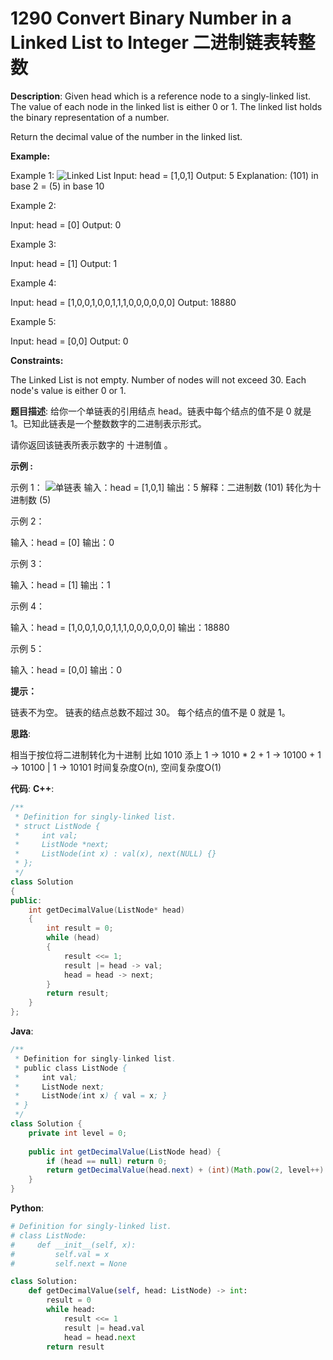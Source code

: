 # 1290 Convert Binary Number in a Linked List to Integer 二进制链表转整数

__Description__:
Given head which is a reference node to a singly-linked list. The value of each node in the linked list is either 0 or 1. The linked list holds the binary representation of a number.

Return the decimal value of the number in the linked list.

__Example:__

Example 1:
![Linked List](https://upload-images.jianshu.io/upload_images/16639143-3da180847a9ce307.png?imageMogr2/auto-orient/strip%7CimageView2/2/w/1240)
Input: head = [1,0,1]
Output: 5
Explanation: (101) in base 2 = (5) in base 10

Example 2:

Input: head = [0]
Output: 0

Example 3:

Input: head = [1]
Output: 1

Example 4:

Input: head = [1,0,0,1,0,0,1,1,1,0,0,0,0,0,0]
Output: 18880

Example 5:

Input: head = [0,0]
Output: 0

__Constraints:__

The Linked List is not empty.
Number of nodes will not exceed 30.
Each node's value is either 0 or 1.

__题目描述__:
给你一个单链表的引用结点 head。链表中每个结点的值不是 0 就是 1。已知此链表是一个整数数字的二进制表示形式。

请你返回该链表所表示数字的 十进制值 。

__示例 :__

示例 1：
![单链表](https://upload-images.jianshu.io/upload_images/16639143-a8c3b0be8f77ea9e.png?imageMogr2/auto-orient/strip%7CimageView2/2/w/1240)
输入：head = [1,0,1]
输出：5
解释：二进制数 (101) 转化为十进制数 (5)

示例 2：

输入：head = [0]
输出：0

示例 3：

输入：head = [1]
输出：1

示例 4：

输入：head = [1,0,0,1,0,0,1,1,1,0,0,0,0,0,0]
输出：18880

示例 5：

输入：head = [0,0]
输出：0

__提示：__

链表不为空。
链表的结点总数不超过 30。
每个结点的值不是 0 就是 1。

__思路__:

相当于按位将二进制转化为十进制
比如 1010 添上 1 -> 1010 * 2 + 1 -> 10100 + 1 -> 10100 | 1 -> 10101
时间复杂度O(n), 空间复杂度O(1)

__代码__:
__C++__:

```C++
/**
 * Definition for singly-linked list.
 * struct ListNode {
 *     int val;
 *     ListNode *next;
 *     ListNode(int x) : val(x), next(NULL) {}
 * };
 */
class Solution 
{
public:
    int getDecimalValue(ListNode* head) 
    {
        int result = 0;
        while (head)
        {
            result <<= 1;
            result |= head -> val;
            head = head -> next;
        }
        return result;
    }
};
```

__Java__:

```Java
/**
 * Definition for singly-linked list.
 * public class ListNode {
 *     int val;
 *     ListNode next;
 *     ListNode(int x) { val = x; }
 * }
 */
class Solution {
    private int level = 0;
    
    public int getDecimalValue(ListNode head) {
        if (head == null) return 0;
        return getDecimalValue(head.next) + (int)(Math.pow(2, level++) * head.val);
    }
}
```

__Python__:

```Python
# Definition for singly-linked list.
# class ListNode:
#     def __init__(self, x):
#         self.val = x
#         self.next = None

class Solution:
    def getDecimalValue(self, head: ListNode) -> int:
        result = 0
        while head:
            result <<= 1
            result |= head.val
            head = head.next
        return result
```
